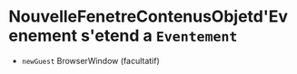 # NouvelleFenetreContenusObjetd'Evenement s'etend a `Eventement`

* `newGuest` BrowserWindow (facultatif)
